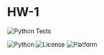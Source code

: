 # HW-1


![Python Tests](https://github.com/prachinav/SE-Group-97/actions/workflows/main.yml/badge.svg)

![Python](https://img.shields.io/badge/language-Python-blue)
![License](https://img.shields.io/badge/license-AGPL--3.0-red)
![Platform](https://img.shields.io/badge/platform-Linux-brightgreen)